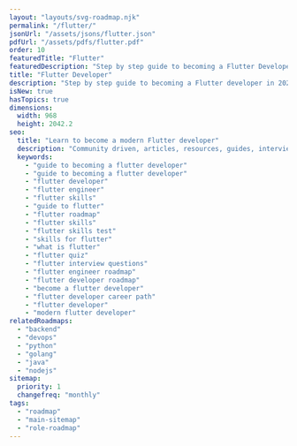 ```yaml
---
layout: "layouts/svg-roadmap.njk"
permalink: "/flutter/"
jsonUrl: "/assets/jsons/flutter.json"
pdfUrl: "/assets/pdfs/flutter.pdf"
order: 10
featuredTitle: "Flutter"
featuredDescription: "Step by step guide to becoming a Flutter Developer in 2022"
title: "Flutter Developer"
description: "Step by step guide to becoming a Flutter developer in 2022"
isNew: true
hasTopics: true
dimensions:
  width: 968
  height: 2042.2
seo:
  title: "Learn to become a modern Flutter developer"
  description: "Community driven, articles, resources, guides, interview questions, quizzes for flutter development. Learn to become a modern Flutter developer by following the steps, skills, resources and guides listed in this roadmap."
  keywords:
    - "guide to becoming a flutter developer"
    - "guide to becoming a flutter developer"
    - "flutter developer"
    - "flutter engineer"
    - "flutter skills"
    - "guide to flutter"
    - "flutter roadmap"
    - "flutter skills"
    - "flutter skills test"
    - "skills for flutter"
    - "what is flutter"
    - "flutter quiz"
    - "flutter interview questions"
    - "flutter engineer roadmap"
    - "flutter developer roadmap"
    - "become a flutter developer"
    - "flutter developer career path"
    - "flutter developer"
    - "modern flutter developer"
relatedRoadmaps:
  - "backend"
  - "devops"
  - "python"
  - "golang"
  - "java"
  - "nodejs"
sitemap:
  priority: 1
  changefreq: "monthly"
tags:
  - "roadmap"
  - "main-sitemap"
  - "role-roadmap"
---
```


